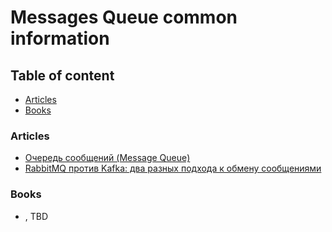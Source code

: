 # Messages Queue common information


## Table of content

- [Articles](#articles)
- [Books](#books)


### Articles

- [Очередь сообщений (Message Queue)](https://habr.com/ru/articles/165981/)
- [RabbitMQ против Kafka: два разных подхода к обмену сообщениями](https://habr.com/ru/companies/itsumma/articles/416629/)


### Books

- <name>, <author> TBD
